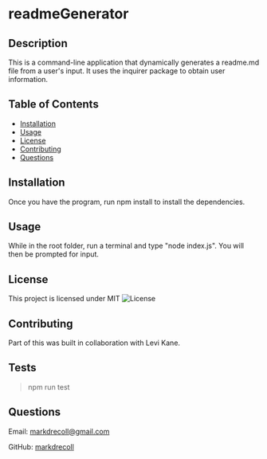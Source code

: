 # readmeGenerator
  ## Description
  This is a command-line application that dynamically generates a readme.md file from a user's input. It uses the inquirer package to obtain user information.
  ## Table of Contents
   - [Installation](#Installation)
   - [Usage](#Usage)
   - [License](#License)
   - [Contributing](#Contributing)
   - [Questions](#Questions)  
  ## Installation
  Once you have the program, run npm install to install the dependencies.
  ## Usage
  While in the root folder, run a terminal and type "node index.js". You will then be prompted for input.
  ## License
This project is licensed under MIT
  ![License](https://img.shields.io/badge/License-MIT%202.0-blue.svg)
  ## Contributing
  Part of this was built in collaboration with Levi Kane.
  ## Tests
  >npm run test
  ## Questions
  Email: markdrecoll@gmail.com

  GitHub: [markdrecoll](https://github.com/markdrecoll/)